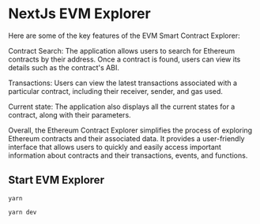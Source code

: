 # NextJs EVM Explorer

Here are some of the key features of the EVM Smart Contract Explorer:

Contract Search: The application allows users to search for Ethereum contracts by their address. Once a contract is found, users can view its details such as the contract's ABI.

Transactions: Users can view the latest transactions associated with a particular contract, including their receiver, sender, and gas used.

Current state: The application also displays all the current states for a contract, along with their parameters.

Overall, the Ethereum Contract Explorer simplifies the process of exploring Ethereum contracts and their associated data. It provides a user-friendly interface that allows users to quickly and easily access important information about contracts and their transactions, events, and functions.

## Start EVM Explorer

`yarn`

`yarn dev`
